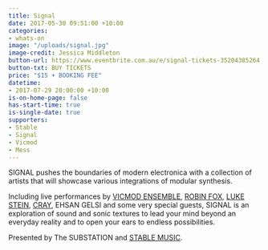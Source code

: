 ```yaml
---
title: Signal
date: 2017-05-30 09:51:00 +10:00
categories:
- whats-on
image: "/uploads/signal.jpg"
image-credit: Jessica Middleton
button-url: https://www.eventbrite.com.au/e/signal-tickets-35204385264
button-txt: BUY TICKETS
price: "$15 + BOOKING FEE"
datetime:
- 2017-07-29 20:00:00 +10:00
is-on-home-page: false
has-start-time: true
is-single-date: true
supporters:
- Stable
- Signal
- Vicmod
- Mess
---
```


SIGNAL pushes the boundaries of modern electronica with a collection of artists that will showcase various integrations of modular synthesis.

Including live performances by [VICMOD ENSEMBLE](https://vicmodensemble.bandcamp.com/), [ROBIN FOX](http://robinfox.com.au/), [LUKE STEIN](https://soundcloud.com/djlukestein), [CRAY](https://www.youtube.com/watch?v=IA0OtfSiMiE), EHSAN GELSI and some very special guests, SIGNAL is an exploration of sound and sonic textures to lead your mind beyond an everyday reality and to open your ears to endless possibilities.

Presented by The SUBSTATION and [STABLE MUSIC](http://stablemusic.com.au/).
